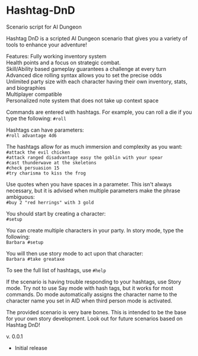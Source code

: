 # Hashtag-DnD
 Scenario script for AI Dungeon

Hashtag DnD is a scripted AI Dungeon scenario that gives you a variety of tools to enhance your adventure!

Features:
Fully working inventory system<br>
Health points and a focus on strategic combat.<br>
Skill/Ability based gameplay guarantees a challenge at every turn<br>
Advanced dice rolling syntax allows you to set the precise odds<br>
Unlimited party size with each character having their own inventory, stats, and biographies<br>
Multiplayer compatible<br>
Personalized note system that does not take up context space<br>

Commands are entered with hashtags. For example, you can roll a die if you type the following:
`#roll`<br>

Hashtags can have parameters:<br>
`#roll advantage 4d6`<br>

The hashtags allow for as much immersion and complexity as you want:<br>
`#attack the evil chicken`<br>
`#attack ranged disadvantage easy the goblin with your spear`<br>
`#cast thunderwave at the skeletons`<br>
`#check persuasion 15`<br>
`#try charisma to kiss the frog`<br>

Use quotes when you have spaces in a parameter. This isn't always necessary, but it is advised when multiple parameters make the phrase ambiguous:<br>
`#buy 2 "red herrings" with 3 gold`<br>

You should start by creating a character:<br>
`#setup`<br>

You can create multiple characters in your party. In story mode, type the following:<br>
`Barbara #setup`<br>

You will then use story mode to act upon that character:<br>
`Barbara #take greataxe`<br>

To see the full list of hashtags, use `#help`

If the scenario is having trouble responding to your hashtags, use Story mode. Try not to use Say mode with hash tags, but it works for most commands. Do mode automatically assigns the character name to the character name you set in AID when third person mode is activated.

The provided scenario is very bare bones. This is intended to be the base for your own story development. Look out for future scenarios based on Hashtag DnD!

v. 0.0.1
* Initial release